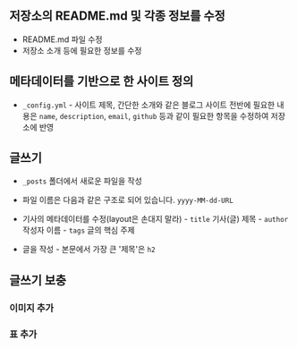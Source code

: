 ## 저장소의 README.md 및 각종 정보를 수정
- README.md 파일 수정
- 저장소 소개 등에 필요한 정보를 수정

## 메타데이터를 기반으로 한 사이트 정의
- `_config.yml`
        - 사이트 제목, 간단한 소개와 같은 블로그 사이트 전반에 필요한 내용은 `name`, `description`, `email`, `github` 등과 같이 필요한 항목을 수정하여 저장소에 반영

## 글쓰기
- `_posts` 폴더에서 새로운 파일을 작성
- 파일 이름은 다음과 같은 구조로 되어 있습니다.
        `yyyy-MM-dd-URL`
- 기사의 메타데이터를 수정(layout은 손대지 말라)
            - `title` 기사(글) 제목
            - `author` 작성자 이름
            - `tags` 글의 핵심 주제

- 글을 작성
            - 본문에서 가장 큰 '제목'은 `h2`


## 글쓰기 보충

### 이미지 추가

### 표 추가